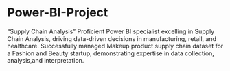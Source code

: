 # Power-BI-Project
“Supply Chain Analysis”
Proficient Power BI specialist excelling in Supply Chain Analysis, driving data-driven decisions in manufacturing, retail, and healthcare. 
Successfully managed Makeup product supply chain dataset for a Fashion and Beauty startup, demonstrating expertise in data collection, analysis,and interpretation.
